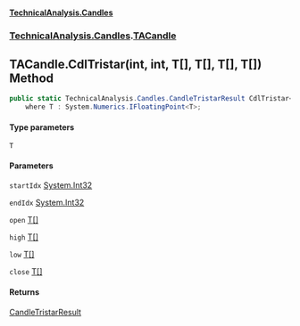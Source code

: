 #### [TechnicalAnalysis.Candles](TechnicalAnalysis.Candles.md 'TechnicalAnalysis.Candles')
### [TechnicalAnalysis.Candles](TechnicalAnalysis.Candles.md#TechnicalAnalysis.Candles 'TechnicalAnalysis.Candles').[TACandle](TACandle.md 'TechnicalAnalysis.Candles.TACandle')

## TACandle.CdlTristar<T>(int, int, T[], T[], T[], T[]) Method

```csharp
public static TechnicalAnalysis.Candles.CandleTristarResult CdlTristar<T>(int startIdx, int endIdx, T[] open, T[] high, T[] low, T[] close)
    where T : System.Numerics.IFloatingPoint<T>;
```
#### Type parameters

<a name='TechnicalAnalysis.Candles.TACandle.CdlTristar_T_(int,int,T[],T[],T[],T[]).T'></a>

`T`
#### Parameters

<a name='TechnicalAnalysis.Candles.TACandle.CdlTristar_T_(int,int,T[],T[],T[],T[]).startIdx'></a>

`startIdx` [System.Int32](https://docs.microsoft.com/en-us/dotnet/api/System.Int32 'System.Int32')

<a name='TechnicalAnalysis.Candles.TACandle.CdlTristar_T_(int,int,T[],T[],T[],T[]).endIdx'></a>

`endIdx` [System.Int32](https://docs.microsoft.com/en-us/dotnet/api/System.Int32 'System.Int32')

<a name='TechnicalAnalysis.Candles.TACandle.CdlTristar_T_(int,int,T[],T[],T[],T[]).open'></a>

`open` [T](TACandle.CdlTristar_T_(int,int,T[],T[],T[],T[]).md#TechnicalAnalysis.Candles.TACandle.CdlTristar_T_(int,int,T[],T[],T[],T[]).T 'TechnicalAnalysis.Candles.TACandle.CdlTristar<T>(int, int, T[], T[], T[], T[]).T')[[]](https://docs.microsoft.com/en-us/dotnet/api/System.Array 'System.Array')

<a name='TechnicalAnalysis.Candles.TACandle.CdlTristar_T_(int,int,T[],T[],T[],T[]).high'></a>

`high` [T](TACandle.CdlTristar_T_(int,int,T[],T[],T[],T[]).md#TechnicalAnalysis.Candles.TACandle.CdlTristar_T_(int,int,T[],T[],T[],T[]).T 'TechnicalAnalysis.Candles.TACandle.CdlTristar<T>(int, int, T[], T[], T[], T[]).T')[[]](https://docs.microsoft.com/en-us/dotnet/api/System.Array 'System.Array')

<a name='TechnicalAnalysis.Candles.TACandle.CdlTristar_T_(int,int,T[],T[],T[],T[]).low'></a>

`low` [T](TACandle.CdlTristar_T_(int,int,T[],T[],T[],T[]).md#TechnicalAnalysis.Candles.TACandle.CdlTristar_T_(int,int,T[],T[],T[],T[]).T 'TechnicalAnalysis.Candles.TACandle.CdlTristar<T>(int, int, T[], T[], T[], T[]).T')[[]](https://docs.microsoft.com/en-us/dotnet/api/System.Array 'System.Array')

<a name='TechnicalAnalysis.Candles.TACandle.CdlTristar_T_(int,int,T[],T[],T[],T[]).close'></a>

`close` [T](TACandle.CdlTristar_T_(int,int,T[],T[],T[],T[]).md#TechnicalAnalysis.Candles.TACandle.CdlTristar_T_(int,int,T[],T[],T[],T[]).T 'TechnicalAnalysis.Candles.TACandle.CdlTristar<T>(int, int, T[], T[], T[], T[]).T')[[]](https://docs.microsoft.com/en-us/dotnet/api/System.Array 'System.Array')

#### Returns
[CandleTristarResult](CandleTristarResult.md 'TechnicalAnalysis.Candles.CandleTristarResult')